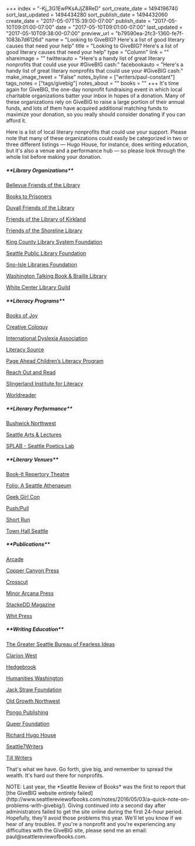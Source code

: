 +++
index = "-Kj_3G1EwPKsAJjZ8ReD"
sort_create_date = 1494196740
sort_last_updated = 1494434280
sort_publish_date = 1494432060
create_date = "2017-05-07T15:39:00-07:00"
publish_date = "2017-05-10T09:01:00-07:00"
date = "2017-05-10T09:01:00-07:00"
last_updated = "2017-05-10T09:38:00-07:00"
preview_url = "b79590ea-2fc3-1360-fe7f-1083b7d6126d"
name = "Looking to GiveBIG? Here's a list of good literary causes that need your help"
title = "Looking to GiveBIG? Here's a list of good literary causes that need your help"
type = "Column"
link = ""
shareimage = ""
twitterauto = "Here's a handy list of great literary nonprofits that could use your #GiveBIG cash:"
facebookauto = "Here's a handy list of great literary nonprofits that could use your #GiveBIG cash:"
make_image_tweet = "False"
notes_byline = ["writers/paul-constant"]
tags_notes = ["tags/givebig"]
notes_about = ""
books = ""
+++
It's time again for GiveBIG, the one-day nonprofit fundraising event in which local charitable organizations batter your inbox in hopes of a donation. Many of these organizations rely on GiveBIG to raise a large portion of their annual funds, and lots of them have acquired additional matching funds to maximize your donation, so you really should consider donating if you can afford it.

Here is a list of local literary nonprofits that could use your support. Please note that many of these organizations could easily be categorized in two or three different listings — Hugo House, for instance, does writing education, but it's also a venue and a performance hub — so please look through the whole list before making your donation.

<p class="noindent"><h5>**Library Organizations**</h5></p> 

[Bellevue Friends of the Library](https://www.givebigseattle.org/bellevue-friends-of-the-library)

[Books to Prisoners](https://www.givebigseattle.org/books-to-prisoners)

[Duvall Friends of the Library](https://www.givebigseattle.org/duvall-friends-of-the-library)

[Friends of the Library of Kirkland](https://www.givebigseattle.org/friends-of-the-library-of-kirkland-1)

[Friends of the Shoreline Library](https://www.givebigseattle.org/friends-of-the-shoreline-public-library)

[King County Library System Foundation](https://www.givebigseattle.org/kclsfoundation)

[Seattle Public Library Foundation](https://www.givebigseattle.org/seattle-public-library-foundation)

[Sno-Isle Libraries Foundation](https://www.givebigseattle.org/sno-isle-libraries-foundation-1)

[Washington Talking Book & Braille Library](https://www.givebigseattle.org/washington-talking-book-braille-library)

[White Center Library Guild](https://www.givebigseattle.org/WCLGUILD)

<p class="noindent"><h5>**Literacy Programs**</h5></p>

[Books of Joy](https://www.givebigseattle.org/books-of-joy)

[Creative Coloquy](https://www.givebigseattle.org/CreativeColloquy)

[International Dyslexia Association](https://www.givebigseattle.org/WABIDA)

[Literacy Source](https://www.givebigseattle.org/literacysource)

[Page Ahead Children’s Literacy Program](https://www.givebigseattle.org/page-ahead-childrens-literacy-program-1)

[Reach Out and Read](https://www.givebigseattle.org/reach-out-and-read-inc)

[Slingerland Institute for Literacy](https://www.givebigseattle.org/slingerland-institute-for-literacy)

[Worldreader](https://www.givebigseattle.org/worldreader)

<p class="noindent"><h5>**Literary Performance**</h5></p>

[Bushwick Northwest](https://www.givebigseattle.org/bushwick-northwest)

[Seattle Arts & Lectures](https://www.givebigseattle.org/seattle-arts-lectures-1)

[SPLAB - Seattle Poetics Lab](https://www.givebigseattle.org/splab-seattle-poetics-lab)

<p class="noindent"><h5>**Literary Venues**</h5></p> 

[Book-It Repertory Theatre](https://www.givebigseattle.org/book-it-repertory-theatre)

[Folio: A Seattle Athenaeum](https://www.givebigseattle.org/folioseattle)

[Geek Girl Con](https://www.givebigseattle.org/geekgirlcon)

[Push/Pull](https://www.givebigseattle.org/pushpull)

[Short Run](https://www.givebigseattle.org/short-run-seattle)

[Town Hall Seattle](https://www.givebigseattle.org/town-hall-seattle)

<p class="noindent"><h5>**Publications**</h5></p> 

[Arcade](https://www.givebigseattle.org/arcade)

[Copper Canyon Press](https://www.givebigseattle.org/copper-canyon-press)

[Crosscut](https://www.givebigseattle.org/crosscut-news)

[Minor Arcana Press](https://www.givebigseattle.org/minor-arcana-press)

[StackeDD Magazine](https://www.givebigseattle.org/STACKEDDMAGAZINE)

[Whit Press](https://www.givebigseattle.org/whit-press)

<p class="noindent"><h5>**Writing Education**</h5></p> 

[The Greater Seattle Bureau of Fearless Ideas](https://www.givebigseattle.org/BFI)

[Clarion West](https://www.givebigseattle.org/clarion-west)

[Hedgebrook](https://www.givebigseattle.org/hedgebrook)

[Humanities Washington](https://www.givebigseattle.org/humanities-washington)

[Jack Straw Foundation](https://www.givebigseattle.org/jackstraw)

[Old Growth Northwest](https://www.givebigseattle.org/old-growth-northwest)

[Pongo Publishing](https://www.givebigseattle.org/pongo-publishing)

[Queer Foundation](https://www.givebigseattle.org/queer-foundation)

[Richard Hugo House](https://www.givebigseattle.org/richard-hugo-house-1)

[Seattle7Writers](https://www.givebigseattle.org/seattle7writers)

[Till Writers](https://www.givebigseattle.org/tillwriters)

<p class="noindent">That's what we have. Go forth, give big, and remember to spread the wealth. It's hard out there for nonprofits.</p>

<p class="footer">NOTE: Last year, the *Seattle Review of Books* was the first to report that [the GiveBIG website entirely failed](http://www.seattlereviewofbooks.com/notes/2016/05/03/a-quick-note-on-problems-with-givebig/). Giving continued into a second day after administrators failed to get the site online during the first 24-hour period. Hopefully, they'll avoid those problems this year. We'll let you know if we hear of any troubles. If you're a nonprofit and you're experiencing any difficulties with the GiveBIG site, please send me an email: paul@seattlereviewofbooks.com.</p>
